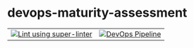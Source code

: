 # devops-maturity-assessment

|                                                                                                                                                                                                                        |                                                                                                                                                                                                                                  |
| ---------------------------------------------------------------------------------------------------------------------------------------------------------------------------------------------------------------------- | -------------------------------------------------------------------------------------------------------------------------------------------------------------------------------------------------------------------------------- |
| [![Lint using super-linter](https://github.com/arena-si-devops/devops-maturity-model/actions/workflows/linter.yml/badge.svg)](https://github.com/arena-si-devops/devops-maturity-model/actions/workflows/linter.yml) | [![DevOps Pipeline](https://github.com/arena-si-devops/devops-maturity-model/actions/workflows/devops-pipeline.yml/badge.svg)](https://github.com/arena-si-devops/devops-maturity-model/actions/workflows/devops-pipeline.yml) |

